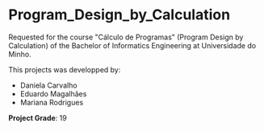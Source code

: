 # Program_Design_by_Calculation

Requested for the course "Cálculo de Programas" (Program Design by Calculation) of the Bachelor of Informatics Engineering at Universidade do Minho.

This projects was developped by:
* Daniela Carvalho
* Eduardo Magalhães
* Mariana Rodrigues

**Project Grade**: 19

